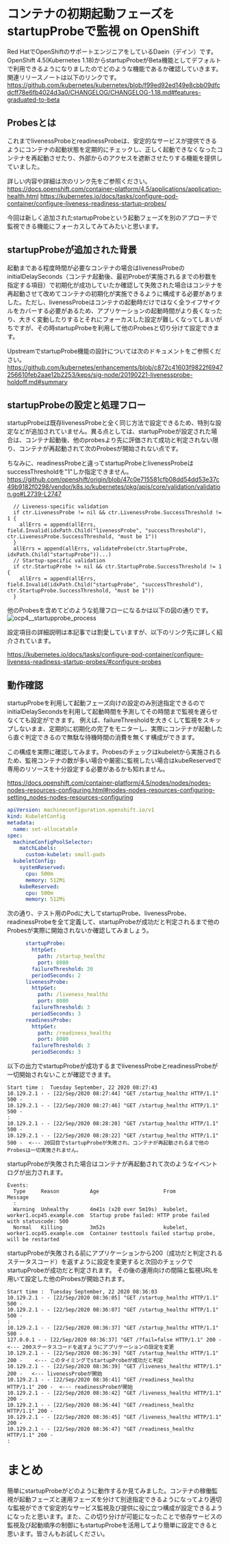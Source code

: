 # コンテナの初期起動フェーズをstartupProbeで監視 on OpenShift

Red HatでOpenShiftのサポートエンジニアをしているDaein（デイン）です。
OpenShift 4.5(Kubernetes 1.18)からstartupProbeがBeta機能としてデフォルトで利用できるようになりましたのでどのような機能であるか確認していきます。
関連リリースノートは以下のリンクです。
https://github.com/kubernetes/kubernetes/blob/f99ed92ed149e8cbb09dfcdcff78e6fb4024d3a0/CHANGELOG/CHANGELOG-1.18.md#features-graduated-to-beta

## Probesとは

これまでlivenessProbeとreadinessProbeは、安定的なサービスが提供できるようにコンテナの起動状態を定期的にチェックし、正しく起動できなくなったコンテナを再起動させたり、外部からのアクセスを遮断させたりする機能を提供していました。

詳しい内容や詳細は次のリンク先をご参照ください。
https://docs.openshift.com/container-platform/4.5/applications/application-health.html
https://kubernetes.io/docs/tasks/configure-pod-container/configure-liveness-readiness-startup-probes/

今回は新しく追加されたstartupProbeという起動フェーズを別のアプローチで監視できる機能にフォーカスしてみてみたいと思います。

## startupProbeが追加された背景

起動まである程度時間が必要なコンテナの場合はlivenessProbeのinitialDelaySeconds（コンテナ起動後、最初Probeが実施されるまでの秒数を指定する項目）で初期化が成功していたか確認して失敗された場合はコンテナを再起動させて改めてコンテナの初期化が実施できるように構成する必要がありました。ただし、livenessProbeはコンテナの起動時だけではなく全ライフサイクルをカバーする必要があるため、アプリケーションの起動時間がより長くなったり、大きく変動したりするとそれにフォーカスした設定が難しくなってしまいがちですが、その時startupProbeを利用して他のProbesと切り分けて設定できます。

UpstreamでstartupProbe機能の設計については次のドキュメントをご参照ください。
https://github.com/kubernetes/enhancements/blob/c872c41603f9822f6947256610feb2aae12b2253/keps/sig-node/20190221-livenessprobe-holdoff.md#summary

## startupProbeの設定と処理フロー
startupProbeは既存livenessProbeと全く同じ方法で設定できるため、特別な設定などが追加されていません。異る点としては、startupProbeが設定された場合は、コンテナ起動後、他のprobesより先に評価されて成功と判定されない限り、コンテナが再起動されて次のProbesが開始されない点です。

ちなみに、readinessProbeと違ってstartupProbeとlivenessProbeはsuccessThresholdを"1"しか指定できません。
https://github.com/openshift/origin/blob/47c0e715581cfb08dd54dd53e37c49b9182f0298/vendor/k8s.io/kubernetes/pkg/apis/core/validation/validation.go#L2739-L2747
```golang
  // Liveness-specific validation
  if ctr.LivenessProbe != nil && ctr.LivenessProbe.SuccessThreshold != 1 {
    allErrs = append(allErrs, field.Invalid(idxPath.Child("livenessProbe", "successThreshold"), ctr.LivenessProbe.SuccessThreshold, "must be 1"))
  }
  allErrs = append(allErrs, validateProbe(ctr.StartupProbe, idxPath.Child("startupProbe"))...)
  // Startup-specific validation
  if ctr.StartupProbe != nil && ctr.StartupProbe.SuccessThreshold != 1 {
    allErrs = append(allErrs, field.Invalid(idxPath.Child("startupProbe", "successThreshold"), ctr.StartupProbe.SuccessThreshold, "must be 1"))
  }
```

他のProbesを含めてどのような処理フローになるかは以下の図の通りです。
![ocp4__startupprobe_process](https://github.com/bysnupy/blog/blob/master/kubernetes/ocp4__startupprobe_process_digram.png)

設定項目の詳細説明は本記事では割愛していますが、以下のリンク先に詳しく紹介されています。

https://kubernetes.io/docs/tasks/configure-pod-container/configure-liveness-readiness-startup-probes/#configure-probes

## 動作確認

startupProbeを利用して起動フェーズ向けの設定のみ別途指定できるのでinitialDelaySecondsを利用して起動時間を予測してその時間まで監視を遅らせなくても設定ができます。
例えば、failureThresholdを大きくして監視をスキップしないまま、定期的に初期化の完了をモニターし、実際にコンテナが起動したら直ぐ判定できるので無駄な待機時間の消費を無くす構成ができます。

この構成を実際に確認してみます。Probesのチェックはkubeletから実施されるため、監視コンテナの数が多い場合や厳密に監視したい場合はkubeReservedで専用のリソースを十分設定する必要があるかも知れません。

https://docs.openshift.com/container-platform/4.5/nodes/nodes/nodes-nodes-resources-configuring.html#nodes-nodes-resources-configuring-setting_nodes-nodes-resources-configuring

```yaml
apiVersion: machineconfiguration.openshift.io/v1
kind: KubeletConfig
metadata:
  name: set-allocatable 
spec:
  machineConfigPoolSelector:
    matchLabels:
      custom-kubelet: small-pods 
  kubeletConfig:
    systemReserved:
      cpu: 500m
      memory: 512Mi
    kubeReserved:
      cpu: 500m
      memory: 512Mi
```

次の通り、テスト用のPodに大してstartupProbe、livenessProbe、readinessProbeを全て定義して、startupProbeが成功だと判定されるまで他のProbesが実際に開始されないか確認してみましょう。
```yaml
      startupProbe:
        httpGet:
          path: /startup_healthz
          port: 8080
        failureThreshold: 20
        periodSeconds: 2
      livenessProbe:
        httpGet:
          path: /liveness_healthz
          port: 8080
        failureThreshold: 3
        periodSeconds: 3
      readinessProbe:
        httpGet:
          path: /readiness_healthz
          port: 8080
        failureThreshold: 3
        periodSeconds: 3
```

以下の出力でstartupProbeが成功するまでlivenessProbeとreadinessProbeが一切開始されないことが確認できます。
```console
Start time :  Tuesday September, 22 2020 08:27:43
10.129.2.1 - - [22/Sep/2020 08:27:44] "GET /startup_healthz HTTP/1.1" 500 -
10.129.2.1 - - [22/Sep/2020 08:27:46] "GET /startup_healthz HTTP/1.1" 500 -
:
10.129.2.1 - - [22/Sep/2020 08:28:20] "GET /startup_healthz HTTP/1.1" 500 -
10.129.2.1 - - [22/Sep/2020 08:28:22] "GET /startup_healthz HTTP/1.1" 500 -  <--- 20回目でstartupProbeが失敗され、コンテナが再起動されるまで他のProbesは一切実施されません。
```

startupProbeが失敗された場合はコンテナが再起動されて次のようなイベントログが出力されます。
```console
Events:
  Type     Reason          Age                     From                                Message
  :
  Warning  Unhealthy       4m41s (x20 over 5m19s)  kubelet, worker1.ocp45.example.com  Startup probe failed: HTTP probe failed with statuscode: 500
  Normal   Killing         3m52s                   kubelet, worker1.ocp45.example.com  Container testtools failed startup probe, will be restarted
```

startupProbeが失敗される前にアプリケーションから200（成功だと判定されるステータスコード）を返すように設定を変更すると次回のチェックでstartupProbeが成功だと判定されます。
その後の運用向けの間隔と監視URLを用いて設定した他のProbesが開始されます。
```
Start time :  Tuesday September, 22 2020 08:36:03
10.129.2.1 - - [22/Sep/2020 08:36:05] "GET /startup_healthz HTTP/1.1" 500 -
10.129.2.1 - - [22/Sep/2020 08:36:07] "GET /startup_healthz HTTP/1.1" 500 -
:
10.129.2.1 - - [22/Sep/2020 08:36:37] "GET /startup_healthz HTTP/1.1" 500 -
127.0.0.1 - - [22/Sep/2020 08:36:37] "GET /?fail=false HTTP/1.1" 200 -         <--- 200ステータスコードを返すようにアプリケーションの設定を変更
10.129.2.1 - - [22/Sep/2020 08:36:39] "GET /startup_healthz HTTP/1.1" 200 -    <--- このタイミングでstartupProbeが成功だと判定
10.129.2.1 - - [22/Sep/2020 08:36:39] "GET /liveness_healthz HTTP/1.1" 200 -   <--- livenessProbeが開始
10.129.2.1 - - [22/Sep/2020 08:36:41] "GET /readiness_healthz HTTP/1.1" 200 -  <--- readinessProbeが開始
10.129.2.1 - - [22/Sep/2020 08:36:42] "GET /liveness_healthz HTTP/1.1" 200 -
10.129.2.1 - - [22/Sep/2020 08:36:44] "GET /readiness_healthz HTTP/1.1" 200 -
10.129.2.1 - - [22/Sep/2020 08:36:45] "GET /liveness_healthz HTTP/1.1" 200 -
10.129.2.1 - - [22/Sep/2020 08:36:47] "GET /readiness_healthz HTTP/1.1" 200 -
:
```

# まとめ
簡単にstartupProbeがどのように動作するか見てみました。コンテナの稼働監視が起動フェーズと運用フェーズを分けて別途指定できるようになってより適切な監視ができて安定的なサービス監視及び提供に役に立つ構成が設定できるようになったと思います。また、この切り分けが可能になったことで依存サービスの監視及び起動順序の制御にもstartupProbeを活用してより簡単に設定できると思います。皆さんもお試しください。
